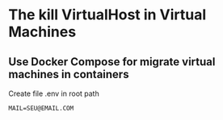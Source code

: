 # The kill VirtualHost in Virtual Machines 

## Use Docker Compose for migrate virtual machines in containers

Create file .env in root path
```
MAIL=SEU@EMAIL.COM
```